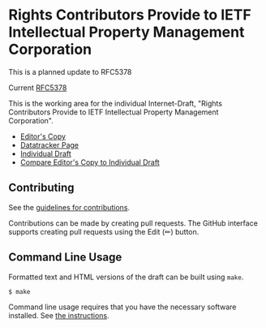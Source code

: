 # Rights Contributors Provide to IETF Intellectual Property Management Corporation

This is a planned update to RFC5378

Current [RFC5378](https://www.rfc-editor.org/info/rfc5378)

This is the working area for the individual Internet-Draft, "Rights Contributors Provide to IETF Intellectual Property Management Corporation".

* [Editor's Copy](https://gitnnelg.github.io/ietf-contribution-rights/#go.draft-deen-gen-ipmc-contributor-rights.html)
* [Datatracker Page](https://datatracker.ietf.org/doc/draft-deen-gen-ipmc-contributor-rights)
* [Individual Draft](https://datatracker.ietf.org/doc/html/draft-deen-gen-ipmc-contributor-rights)
* [Compare Editor's Copy to Individual Draft](https://gitnnelg.github.io/ietf-contribution-rights/#go.draft-deen-gen-ipmc-contributor-rights.diff)


## Contributing

See the
[guidelines for contributions](https://github.com/gitnnelg/ietf-contribution-rights/blob/main/CONTRIBUTING.md).

Contributions can be made by creating pull requests.
The GitHub interface supports creating pull requests using the Edit (✏) button.


## Command Line Usage

Formatted text and HTML versions of the draft can be built using `make`.

```sh
$ make
```

Command line usage requires that you have the necessary software installed.  See
[the instructions](https://github.com/martinthomson/i-d-template/blob/main/doc/SETUP.md).

